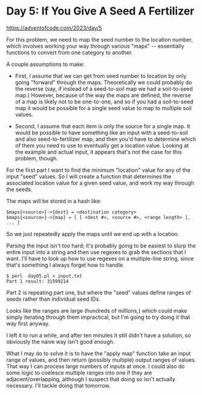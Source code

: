 # Day 5: If You Give A Seed A Fertilizer

<https://adventofcode.com/2023/day/5>

For this problem, we need to map the seed number to the location number,
which involves working your way through various "maps" -- essentially
functions to convert from one category to another.

A couple assumptions to make:

- First, I assume that we can get from seed number to location by only going
  "forward" through the maps. Theoretically we could probably do the reverse
  (say, if instead of a seed-to-soil map we had a soil-to-seed map.)
  However, because of the way the maps are defined, the reverse of a map is
  likely not to be one-to-one, and so if you had a soil-to-seed map it would
  be possible for a single seed value to map to multiple soil values.

- Second, I assume that each item is only the source for a single map. It
  would be possible to have something like an input with a seed-to-soil and
  also seed-to-fertilizer map, and then you'd have to determine which of
  them you need to use to eventually get a location value. Looking at the
  example and actual input, it appears that's not the case for this problem,
  though.

For the first part I want to find the minimum "location" value for any of
the input "seed" values. So I will create a function that determines the
associated location value for a given seed value, and work my way through
the seeds.

The maps will be stored in a hash like:

```
$maps{<source>}->{dest} = <destination category>
$maps{<source>}->{map} = [ [ <dest #>, <source #>, <range length> ], ... ]
```

So we just repeatedly apply the maps until we end up with a location.

Parsing the input isn't too hard; it's probably going to be easiest to slurp
the entire input into a string and then use regexes to grab the sections
that I want. I'll have to look up how to use regexes on a multiple-line
string, since that's something I always forget how to handle.

```
$ perl  day05.pl < input.txt 
Part 1 result: 31599214
```

Part 2 is repeating part one, but where the "seed" values define ranges of
seeds rather than individual seed IDs.

Looks like the ranges are large (hundreds of millions,) which could make
simply iterating through them impractical, but I'm going to try doing it
that way first anyway.

I left it to run a while, and after ten minutes it still didn't have a
solution, so obviously the naive way isn't good enough.

What I may do to solve it is to have the "apply map" function take an input
range of values, and then return (possibly multiple) output ranges of
values. That way I can process large numbers of inputs at once. I could also
do some logic to coelesce multiple ranges into one if they are
adjacent/overlapping, although I suspect that doing so isn't actually
necessary. I'll tackle doing that tomorrow.
